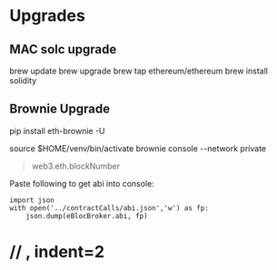 # Upgrades

## MAC solc upgrade

brew update
brew upgrade
brew tap ethereum/ethereum
brew install solidity

## Brownie Upgrade

pip install eth-brownie -U


source $HOME/venv/bin/activate
brownie console --network private
> web3.eth.blockNumber

Paste following to get abi into console:

```
import json
with open('../contractCalls/abi.json','w') as fp:
    json.dump(eBlocBroker.abi, fp)
```
# // , indent=2
